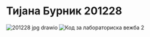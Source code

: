 # Тијана Бурник 201228
![201228 jpg drawio](https://user-images.githubusercontent.com/98823032/171625935-53d9a36d-8041-4808-a06a-76def63a57c6.png)
![Код за лабораториска вежба 2](https://user-images.githubusercontent.com/98823032/171625943-e02fa90a-dd8f-4880-911b-e3be7f7436c6.png)
